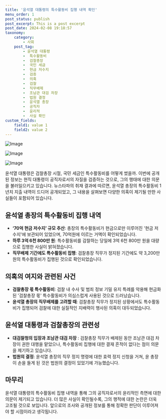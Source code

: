 ```yaml
---
title: '윤석열 대통령의 특수활동비 집행 내역 확인'
menu_order: 1
post_status: publish
post_excerpt: This is a post excerpt
post_date: 2024-02-08 19:18:57
taxonomy:
    category:
        - 사회
    post_tag:
        - 윤석열 대통령
        -  특수활동비
        -  검찰총장
        -  국민 세금
        -  현금 저수지
        -  검증
        -  의혹
        -  검찰
        -  직무배제
        -  조남관 대검 차장
        -  법원 결정
        -  윤석열 총장
        -  공직자
        -  윤리적
        -  사실 확인
custom_fields:
    field1: value 1
    field2: value 2
---
```


![Image](https://imgnews.pstatic.net/image/607/2024/02/08/0000001860_002_20240208145601754.png?type=w647)

![Image](https://imgnews.pstatic.net/image/607/2024/02/08/0000001860_003_20240208145601882.png?type=w647)

![Image](https://imgnews.pstatic.net/image/607/2024/02/08/0000001860_004_20240208145602004.png?type=w647)

윤석열 대통령은 검찰총장 시절, 국민 세금인 특수활동비를 어떻게 썼을까. 이번에 공개된 정보는 현직 대통령이 공직자로서의 자질을 검증하는 것으로, 그의 행태에 대한 의문을 불러일으키고 있습니다. 뉴스타파의 취재 결과에 따르면, 윤석열 총장의 특수활동비 1년치 지출 내역이 드디어 공개되었고, 그 내용을 살펴보면 다양한 의혹이 제기될 만한 사실들이 포함되어 있습니다. 
## 윤석열 총장의 특수활동비 집행 내역
- **‘70억 현금 저수지’ 규모 추산**: 총장의 특수활동비가 현금으로만 이루어진 '현금 저수지'에 보관되어 있었으며, 70억원에 이르는 거액이 확인되었습니다.
- **하루 3억 6천 800만 원**: 특수활동비를 감찰하는 당일에 3억 6천 800만 원을 대량으로 집행한 사실이 밝혀졌습니다.
- **직무배제 기간에도 특수활동비 집행**: 검찰총장 직무가 정지된 기간에도 약 3,200만 원의 특수활동비가 집행된 것으로 확인되었습니다.
## 의혹의 여지와 관련된 사건
- **검찰총장 몫 특수활동비**: 검찰 내 수사 및 범죄 정보 기밀 유지 특례를 악용해 현금화된 '검찰총장 몫' 특수활동비가 의심스럽게 사용된 것으로 드러났습니다.
- **윤석열 총장의 직무배제를 고려할 때**: 검찰총장 직무가 정지된 상황에서도 특수활동비가 집행되어 검찰에 대한 실질적인 지배력이 행사된 의혹이 대두되었습니다.
## 윤석열 대통령과 검찰총장의 관련성
- **대검찰청의 입장과 조남관 대검 차장** : 검찰총장 직무가 배제된 동안 조남관 대검 차장이 권한 대행을 맡았으나, 특수활동비 집행에 대한 결재 흔적이 없다는 점이 의문을 제기하고 있습니다.
- **법원의 결정**: 윤석열 총장의 직무 정지 명령에 대한 효력 정지 신청을 거쳐, 윤 총장이 손을 들게 된 것은 법원의 결정이 있었기에 가능했습니다.
## 마무리
윤석열 대통령의 특수활동비 집행 내역을 통해 그의 공직자로서의 윤리적인 측면에 대한 의문이 제기되고 있습니다. 더 많은 사실이 확인될수록, 그의 행적에 대한 논란은 더욱 고조될 것으로 보입니다. 앞으로의 조사와 공개된 정보를 통해 정확한 판단이 이루어져야 할 시점이라고 생각됩니다.
